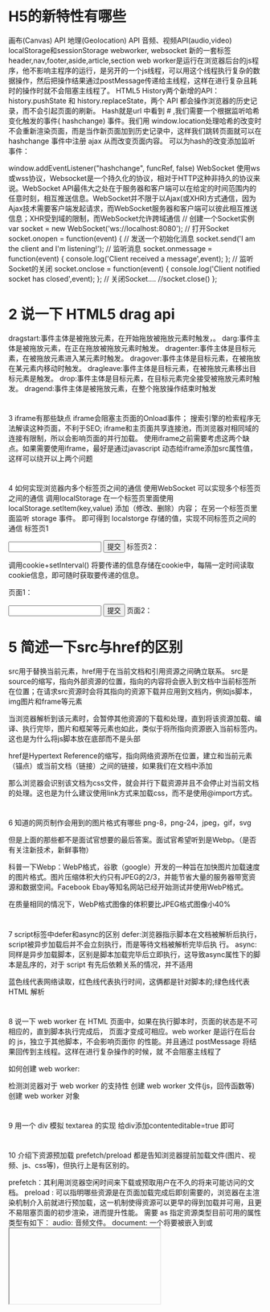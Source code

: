 # H5的新特性有哪些
画布(Canvas) API
地理(Geolocation) API
音频、视频API(audio,video)
localStorage和sessionStorage
webworker, websocket
新的一套标签 header,nav,footer,aside,article,section
web worker是运行在浏览器后台的js程序，他不影响主程序的运行，是另开的一个js线程，可以用这个线程执行复杂的数据操作，然后把操作结果通过postMessage传递给主线程，这样在进行复杂且耗时的操作时就不会阻塞主线程了。
HTML5 History两个新增的API：history.pushState 和 history.replaceState，两个 API 都会操作浏览器的历史记录，而不会引起页面的刷新。
Hash就是url 中看到 #  ,我们需要一个根据监听哈希变化触发的事件( hashchange) 事件。我们用 window.location处理哈希的改变时不会重新渲染页面，而是当作新页面加到历史记录中，这样我们跳转页面就可以在 hashchange 事件中注册 ajax 从而改变页面内容。 可以为hash的改变添加监听事件：

window.addEventListener("hashchange", funcRef, false)
WebSocket 使用ws或wss协议，Websocket是一个持久化的协议，相对于HTTP这种非持久的协议来说。WebSocket API最伟大之处在于服务器和客户端可以在给定的时间范围内的任意时刻，相互推送信息。WebSocket并不限于以Ajax(或XHR)方式通信，因为Ajax技术需要客户端发起请求，而WebSocket服务器和客户端可以彼此相互推送信息；XHR受到域的限制，而WebSocket允许跨域通信
// 创建一个Socket实例
var socket = new WebSocket('ws://localhost:8080');
// 打开Socket
socket.onopen = function(event) {
  // 发送一个初始化消息
  socket.send('I am the client and I\'m listening!');
  // 监听消息
  socket.onmessage = function(event) {
    console.log('Client received a message',event);
  };
  // 监听Socket的关闭
  socket.onclose = function(event) {
    console.log('Client notified socket has closed',event);
  };
  // 关闭Socket....
  //socket.close()
};
# 2 说一下 HTML5 drag api
dragstart:事件主体是被拖放元素，在开始拖放被拖放元素时触发，。
darg:事件主体是被拖放元素，在正在拖放被拖放元素时触发。
dragenter:事件主体是目标元素，在被拖放元素进入某元素时触发。
dragover:事件主体是目标元素，在被拖放在某元素内移动时触发。
dragleave:事件主体是目标元素，在被拖放元素移出目标元素是触发。
drop:事件主体是目标元素，在目标元素完全接受被拖放元素时触发。
dragend:事件主体是被拖放元素，在整个拖放操作结束时触发
# 
3 iframe有那些缺点
iframe会阻塞主页面的Onload事件；
搜索引擎的检索程序无法解读这种页面，不利于SEO;
iframe和主页面共享连接池，而浏览器对相同域的连接有限制，所以会影响页面的并行加载。
使用iframe之前需要考虑这两个缺点。如果需要使用iframe，最好是通过javascript
动态给iframe添加src属性值，这样可以绕开以上两个问题
# 
4 如何实现浏览器内多个标签页之间的通信
使用WebSocket 可以实现多个标签页之间的通信
调用localStorage
在一个标签页里面使用 localStorage.setItem(key,value) 添加（修改、删除）内容；
在另一个标签页里面监听 storage 事件。
即可得到 localstorge 存储的值，实现不同标签页之间的通信
标签页1

<input id="name">  
<input type="button" id="btn" value="提交">  
<script type="text/javascript">  
    $(function(){    
        $("#btn").click(function(){    
            var name=$("#name").val();    
            localStorage.setItem("name", name);   
        });    
    });    
</script>  
标签页2：

<script type="text/javascript">  
    $(function(){   
        window.addEventListener("storage", function(event){    
            console.log(event.key + "=" + event.newValue);    
        });     
    });  
</script>  
调用cookie+setInterval()
将要传递的信息存储在cookie中，每隔一定时间读取cookie信息，即可随时获取要传递的信息。

页面1：

<input id="name">  
<input type="button" id="btn" value="提交">  
<script type="text/javascript">  
    $(function(){    
        $("# btn").click(function(){    
            var name=$("# name").val();    
            document.cookie="name="+name;    
        });    
    });    
</script>  
页面2：

<script type="text/javascript">  
    $(function(){   
        function getCookie(key) {    
            return JSON.parse("{\"" + document.cookie.replace(/;\s+/gim,"\",\"").replace(/=/gim, "\":\"") + "\"}")[key];    
        }     
        setInterval(function(){    
            console.log("name=" + getCookie("name"));    
        }, 10000);    
    });  
</script>  
# 5 简述一下src与href的区别
src用于替换当前元素，href用于在当前文档和引用资源之间确立联系。
src是source的缩写，指向外部资源的位置，指向的内容将会嵌入到文档中当前标签所在位置；在请求src资源时会将其指向的资源下载并应用到文档内，例如js脚本，img图片和frame等元素
<script src =”js.js”></script>
当浏览器解析到该元素时，会暂停其他资源的下载和处理，直到将该资源加载、编译、执行完毕，图片和框架等元素也如此，类似于将所指向资源嵌入当前标签内。这也是为什么将js脚本放在底部而不是头部

href是Hypertext Reference的缩写，指向网络资源所在位置，建立和当前元素（锚点）或当前文档（链接）之间的链接，如果我们在文档中添加
<link href=”common.css” rel=”stylesheet”/>
那么浏览器会识别该文档为css文件，就会并行下载资源并且不会停止对当前文档的处理。这也是为什么建议使用link方式来加载css，而不是使用@import方式。

# 
6 知道的网页制作会用到的图片格式有哪些
png-8，png-24，jpeg，gif，svg

但是上面的那些都不是面试官想要的最后答案。面试官希望听到是Webp。（是否有关注新技术，新鲜事物）

科普一下Webp：WebP格式，谷歌（google）开发的一种旨在加快图片加载速度的图片格式。图片压缩体积大约只有JPEG的2/3，并能节省大量的服务器带宽资源和数据空间。Facebook Ebay等知名网站已经开始测试并使用WebP格式。

在质量相同的情况下，WebP格式图像的体积要比JPEG格式图像小40%

# 
7 script标签中defer和async的区别
defer:浏览器指示脚本在文档被解析后执行，script被异步加载后并不会立刻执行，而是等待文档被解析完毕后执 行。
async:同样是异步加载脚本，区别是脚本加载完毕后立即执行，这导致async属性下的脚本是乱序的，对于 script 有先后依赖关系的情况，并不适用


蓝色线代表网络读取，红色线代表执行时间，这俩都是针对脚本的;绿色线代表 HTML 解析

# 
8 说一下 web worker
在 HTML 页面中，如果在执行脚本时，页面的状态是不可相应的，直到脚本执行完成后， 页面才变成可相应。web worker 是运行在后台的 js，独立于其他脚本，不会影响页面你 的性能。并且通过 postMessage 将结果回传到主线程。这样在进行复杂操作的时候，就 不会阻塞主线程了

如何创建 web worker:

检测浏览器对于 web worker 的支持性
创建 web worker 文件(js，回传函数等)
创建 web worker 对象
# 
9 用一个
div
模拟
textarea
的实现
给div添加contenteditable=true 即可
# 
10 介绍下资源预加载 prefetch/preload
都是告知浏览器提前加载文件(图片、视频、js、css等)，但执行上是有区别的。

prefetch：其利用浏览器空闲时间来下载或预取用户在不久的将来可能访问的文档。<link href="/js/xx.js" rel="prefetch">
preload : 可以指明哪些资源是在页面加载完成后即刻需要的，浏览器在主渲染机制介入前就进行预加载，这一机制使得资源可以更早的得到加载并可用，且更不易阻塞页面的初步渲染，进而提升性能。 <link href="/js/xxx.js" rel="preload" as="script">需要 as 指定资源类型目前可用的属性类型有如下：
audio: 音频文件。
document: 一个将要被嵌入到<frame>或<iframe>内部的HTML文档。
embed: 一个将要被嵌入到<embed>元素内部的资源。
fetch: 那些将要通过fetch和XHR请求来获取的资源，比如一个ArrayBuffer或JSON文件。
font: 字体文件。
image: 图片文件。
object: 一个将会被嵌入到<embed>元素内的文件。
script: JavaScript文件。
style: 样式表。
track: WebVTT文件。
worker: 一个JavaScript的web worker或shared worker。
video: 视频文件。
# 
11 介绍下 viewport
<meta name="viewport" content="width=500, initial-scale=1">
width：页面宽度，可以取值具体的数字，也可以是 device-width，表示跟设备宽度相等。
height：页面高度，可以取值具体的数字，也可以是 device-height，表示跟设备高度相等。
initial-scale：初始缩放比例。
minimum-scale：最小缩放比例。
maximum-scale：最大缩放比例。
user-scalable：是否允许用户缩放。
# 
12 如何解决a标点击后hover事件失效的问题?
改变a标签css属性的排列顺序

只需要记住LoVe HAte原则就可以了(爱恨原则)：

link→visited→hover→active
比如下面错误的代码顺序：

a:hover{
  color: green;
  text-decoration: none;
}
a:visited{ /* visited在hover后面，这样的话hover事件就失效了 */
  color: red;
  text-decoration: none;
}
正确的做法是将两个事件的位置调整一下。

注意⚠️各个阶段的含义：

a:link：未访问时的样式，一般省略成a
a:visited：已经访问后的样式
a:hover：鼠标移上去时的样式
a:active：鼠标按下时的样式
# 
13 点击一个input依次触发的事件
const text = document.getElementById('text');
text.onclick = function (e) {
  console.log('onclick')
}
text.onfocus = function (e) {
  console.log('onfocus')
}
text.onmousedown = function (e) {
  console.log('onmousedown')
}
text.onmouseenter = function (e) {
  console.log('onmouseenter')
}
答案：

'onmouseenter'
'onmousedown'
'onfocus'
'onclick'
# 
14 有写过原生的自定义事件吗
创建自定义事件

原生自定义事件有三种写法：

使用Event
let myEvent = new Event('event_name');
使用customEvent （可以传参数）
let myEvent = new CustomEvent('event_name', {
	detail: {
		// 将需要传递的参数放到这里
		// 可以在监听的回调函数中获取到：event.detail
	}
})
使用document.createEvent('CustomEvent')和initCustomEvent()
let myEvent = document.createEvent('CustomEvent');// 注意这里是为'CustomEvent'
myEvent.initEvent(
	// 1. event_name: 事件名称
	// 2. canBubble: 是否冒泡
	// 3. cancelable: 是否可以取消默认行为
)
createEvent：创建一个事件
initEvent：初始化一个事件
可以看到，initEvent可以指定3个参数。

（有些文章中会说还有第四个参数detail，但是我查看了W3C上并没有这个参数，而且实践了一下也没有效果）

事件的监听

自定义事件的监听其实和普通事件的一样，使用addEventListener来监听：

button.addEventListener('event_name', function (e) {})
事件的触发

触发自定义事件使用dispatchEvent(myEvent)。

注意⚠️，这里的参数是要自定义事件的对象(也就是myEvent)，而不是自定义事件的名称('myEvent')

案例

来看个案例吧：

// 1.
// let myEvent = new Event('myEvent');
// 2.
// let myEvent = new CustomEvent('myEvent', {
//   detail: {
//     name: 'lindaidai'
//   }
// })
// 3.
let myEvent = document.createEvent('CustomEvent');
myEvent.initEvent('myEvent', true, true)

let btn = document.getElementsByTagName('button')[0]
btn.addEventListener('myEvent', function (e) {
  console.log(e)
  console.log(e.detail)
})
setTimeout(() => {
  btn.dispatchEvent(myEvent)
}, 2000)
# 
15 addEventListener和attachEvent的区别？
前者是标准浏览器中的用法，后者IE8以下
addEventListener可有冒泡，可有捕获；attachEvent只有冒泡，没有捕获。
前者事件名不带on，后者带on
前者回调函数中的this指向当前元素，后者指向window
# 
16 addEventListener函数的第三个参数
第三个参数涉及到冒泡和捕获，是true时为捕获，是false则为冒泡。

或者是一个对象{passive: true}，针对的是Safari浏览器，禁止/开启使用滚动的时候要用到。

# 
17 DOM事件流是什么？
事件发生时会在元素节点之间按照特定的顺序传播，这个传播过程就叫做DOM事件流。

DOM事件流分为三个阶段：

捕获阶段：事件从window发出，自上而下向目标节点传播的阶段

目标阶段：真正的目标阶段正在处理事件的阶段

冒泡阶段：事件从目标节点自下而上向window传播的阶段

(注意⚠️：JS代码只能执行捕获或者冒泡其中一个阶段，要么是捕获要么是冒泡)

# 
18 冒泡和捕获的具体过程
冒泡指的是：当给某个目标元素绑定了事件之后，这个事件会依次在它的父级元素中被触发(当然前提是这个父级元素也有这个同名称的事件，比如子元素和父元素都绑定了click事件就触发父元素的click)。

捕获则是从上层向下层传递，与冒泡相反。

（非常好记，你就想想水底有一个泡泡从下面往上传的，所以是冒泡）

来看看这个例子：

<!-- 会依次执行 button li ul -->
<ul onclick="alert('ul')">
  <li onclick="alert('li')">
    <button onclick="alert('button')">点击</button>
  </li>
</ul>
<script>
  window.addEventListener('click', function (e) {
    alert('window')
  })
  document.addEventListener('click', function (e) {
    alert('document')
  })
</script>
冒泡结果：button > li > ul > document > window
捕获结果：window > document > ul > li > button
# 
19 关于一些兼容性
event的兼容性
其它浏览器window.event
火狐下没有window.event，所以用传入的参数ev代替
最终写法：var oEvent = ev || window.event
事件源的兼容性
其它浏览器event.target
IE下为event.srcElement
最终写法：var target = event.target || event.srcElement
阻止事件冒泡
其它浏览器event.stopPropagation()
IE下为window.event.cancelBubble = true
阻止默认事件
其它浏览器e.preventDefault()
IE下为window.event.returnValue = false
# 
20 如何阻止冒泡和默认事件(兼容写法)
阻止冒泡：

function stopBubble (e) { // 阻止冒泡
  if (e && e.stopPropagation) {
    e.stopPropagation();
  } else {
    // 兼容 IE
    window.event.cancelBubble = true;
  }
}
function stopDefault (e) { // 阻止默认事件
  if (e && e.preventDefault) {
    e.preventDefault();
  } else {
    // 兼容 IE
    window.event.returnValue = false;
    return false;
  }
}
# 
21 所有的事件都有冒泡吗？
并不是所有的事件都有冒泡的，例如以下事件就没有：

onblur
onfocus
onmouseenter
onmouseleave
# 
22 拖拽有哪些知识点
可以通过给标签设置draggable属性来实现元素的拖拽，img和a标签默认是可以拖拽的
拖拽者身上的三个事件：ondragstart、ondrag、ondragend
拖拽要放到的元素：ondragenter、ondragover、ondragleave、ondrap
# 
23 offset、scroll、client的区别
client:

oEvent.clientX是指鼠标到可视区左边框的距离。
oEvent.clientY是指鼠标到可视区上边框的距离。
clientWidth是指可视区的宽度。
clientHeight是指可视区的高度。
clientLeft获取左边框的宽度。
clientTop获取上边框的宽度。
offset:

offsetWidth是指div的宽度（包括div的边框）
offsetHeight是指div的高度（包括div的边框）
offsetLeft是指div到整个页面左边框的距离（不包括div的边框）
offsetTop是指div到整个页面上边框的距离（不包括div的边框）
scroll:

scrollTop是指可视区顶部边框与整个页面上部边框的看不到的区域。
scrollLeft是指可视区左边边框与整个页面左边边框的看不到的区域。
scrollWidth是指左边看不到的区域加可视区加右边看不到的区域即整个页面的宽度（包括边框）
scrollHeight是指上边看不到的区域加可视区加右边看不到的区域即整个页面的高度（包括边框）
# 
24 target="_blank"有哪些问题？
存在问题：

安全隐患：新打开的窗口可以通过window.opener获取到来源页面的window对象即使跨域也可以。某些属性的访问被拦截，是因为跨域安全策略的限制。 但是，比如修改window.opener.location的值，指向另外一个地址，这样新窗口有可能会把原来的网页地址改了并进行页面伪装来欺骗用户。
新打开的窗口与原页面窗口共用一个进程，若是新页面有性能不好的代码也会影响原页面
解决方案：

尽量不用target="_blank"

如果一定要用，需要加上rel="noopener"或者rel="noreferrer"。这样新窗口的window.openner就是null了，而且会让新窗口运行在独立的进程里，不会拖累原来页面的进程。(不过，有些浏览器对性能做了优化，即使不加这个属性，新窗口也会在独立进程打开。不过为了安全考虑，还是加上吧。)

# 
25 children以及childNodes的区别
children和只获取该节点下的所有element节点
childNodes不仅仅获取element节点还会获取元素标签中的空白节点
firstElementChild只获取该节点下的第一个element节点
firstChild会获取空白节点